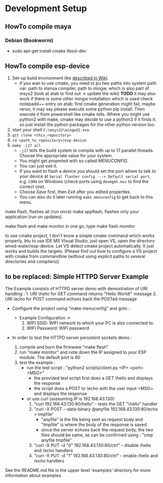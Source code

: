 # Development Setup

## HowTo compile maya

### Debian (Bookworm)

* sudo apt-get install cmake libssl-dev




## HowTo compile esp-device
1. Set-up build environment like [described in Wiki](https://github.com/Necktschnagge/wired-watering/wiki/Toolchain-SETUP-(ESP8266)-(on-Windows)).
   * if you wan to use cmake, you need to pu two paths into system path var: path to xtensa compiler, path to mingw, which is also part of msys2 (look at atab to find out -> update the wiki) **TODO** it may also work if there is some other mingw installation which is used
   check notepadd++ entry on atab: first cmake generation might fail, maybe rerun, it may say please execute some python pip install. Then execute it from powershell like cmake tells.
   Where you might use python2 with make, cmake may decide to use a python3 if it finds it. so just install the python packages for the other python version too.
2. start your shell `C:\msys32\mingw32.exe`.
3. `git clone <this_repository>`
4. `cd <path_to_repository>/esp-device`
5. `make -j17 all`
   * `-j17` tells the build system to compile with up to 17 parallel threads. Choose the appropriate value for your system.
   * You might get propmted with so called _MENUCONFIG_.
   * You can just exit it.
   * If you want to flash a device you should set the port where to talk to your device at `Serial flasher config ---> Default serial port`, e.g. `COM4` on Windows (check ports using `devmgmt.msc` to find the correct one).
   * Choose _Save_ first, then _Exit_ after you edited properties.
   * You can also do it later running `make menuconfig` to get back to this menu.

make flash, flashes all (run once)
make appflash, flashes only your application (run on updates).

make flash and make monitor in one go, type make flash monitor

to use cmake project, I don't know a simple cmake command which works properly,
btu to use IDE MS VIsual Studio, just open VS, open the directory wired-water/esp-device.
Let VS detect cmake project automatically. It just works and builds the targets.
(Please find out how to configure a VS project with cmake from commandline (without using explicit paths to several directories and compilers))

## to be replaced: Simple HTTPD Server Example

The Example consists of HTTPD server demo with demostration of URI handling :
    1. URI \hello for GET command returns "Hello World!" message
    2. URI \echo for POST command echoes back the POSTed message

* Configure the project using "make menuconfig" and goto :
    * Example Configuration ->
        1. WIFI SSID: WIFI network to which your PC is also connected to.
        2. WIFI Password: WIFI password

* In order to test the HTTPD server persistent sockets demo :
    1. compile and burn the firmware "make flash"
    2. run "make monitor" and note down the IP assigned to your ESP module. The default port is 80
    3. test the example :
        * run the test script : "python2 scripts/client.py \<IP\> \<port\> \<MSG\>"
            * the provided test script first does a GET \hello and displays the response
            * the script does a POST to \echo with the user input \<MSG\> and displays the response
        * or use curl (asssuming IP is 192.168.43.130):
            1. "curl 192.168.43.130:80/hello"  - tests the GET "\hello" handler
            2. "curl -X POST --data-binary @anyfile 192.168.43.130:80/echo > tmpfile"
                * "anyfile" is the file being sent as request body and "tmpfile" is where the body of the response is saved
                * since the server echoes back the request body, the two files should be same, as can be confirmed using : "cmp anyfile tmpfile"
            3. "curl -X PUT -d "0" 192.168.43.130:80/ctrl" - disable /hello and /echo handlers
            4. "curl -X PUT -d "1" 192.168.43.130:80/ctrl" -  enable /hello and /echo handlers

See the README.md file in the upper level 'examples' directory for more information about examples.
